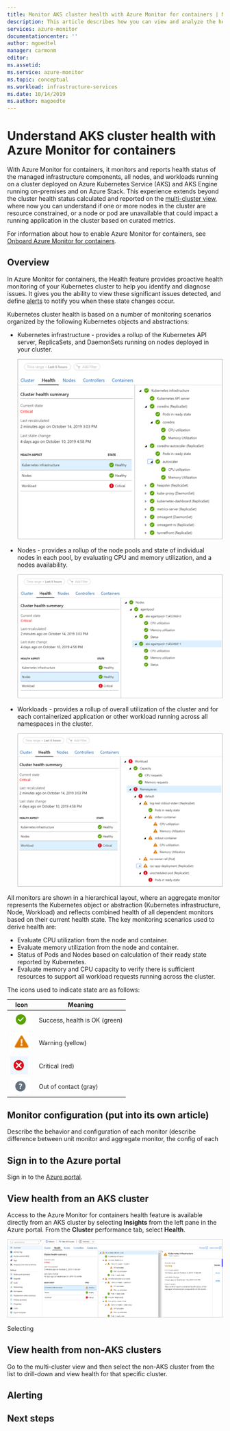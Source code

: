 ```yaml
---
title: Monitor AKS cluster health with Azure Monitor for containers | Microsoft Docs
description: This article describes how you can view and analyze the health of your AKS clusters with Azure Monitor for containers.
services: azure-monitor
documentationcenter: ''
author: mgoedtel
manager: carmonm
editor: 
ms.assetid: 
ms.service: azure-monitor
ms.topic: conceptual
ms.workload: infrastructure-services
ms.date: 10/14/2019
ms.author: magoedte
---
```


# Understand AKS cluster health with Azure Monitor for containers

With Azure Monitor for containers, it monitors and reports health status of the managed infrastructure components, all nodes, and workloads running on a cluster deployed on Azure Kubernetes Service (AKS) and AKS Engine running on-premises and on Azure Stack. This experience extends beyond the cluster health status calculated and reported on the [multi-cluster view](container-insights-analyze.md#multi-cluster-view-from-azure-monitor), where now you can understand if one or more nodes in the cluster are resource constrained, or a node or pod are unavailable that could impact a running application in the cluster based on curated metrics. 

For information about how to enable Azure Monitor for containers, see [Onboard Azure Monitor for containers](container-insights-onboard.md).

## Overview

In Azure Monitor for containers, the Health feature provides proactive health monitoring of your Kubernetes cluster to help you identify and diagnose issues. It gives you the ability to view these significant issues detected, and define [alerts](../platform/alerts-unified-log.md) to notify you when these state changes occur. 

Kubernetes cluster health is based on a number of monitoring scenarios organized by the following Kubernetes objects and abstractions:

- Kubernetes infrastructure - provides a rollup of the Kubernetes API server, ReplicaSets, and DaemonSets running on nodes deployed in your cluster.

    ![Kubernetes infrastructure health rollup view](./media/container-insights-health/health-view-kube-infra-01.png)

- Nodes - provides a rollup of the node pools and state of individual nodes in each pool, by evaluating CPU and memory utilization, and a nodes availability.

    ![Nodes health rollup view](./media/container-insights-health/health-view-nodes-01.png)

- Workloads - provides a rollup of overall utilization of the cluster and for each containerized application or other workload running across all namespaces in the cluster.

    ![Workloads health rollup view](./media/container-insights-health/health-view-workloads-01.png)

All monitors are shown in a hierarchical layout, where an aggregate monitor represents the Kubernetes object or abstraction (Kubernetes infrastructure, Node, Workload) and reflects combined health of all dependent monitors based on their current health state. The key monitoring scenarios used to derive health are:

* Evaluate CPU utilization from the node and container.
* Evaluate memory utilization from the node and container.
* Status of Pods and Nodes based on calculation of their ready state reported by Kubernetes.
* Evaluate memory and CPU capacity to verify there is sufficient resources to support all workload requests running across the cluster. 

The icons used to indicate state are as follows:

|Icon|Meaning|  
|--------|-----------|  
|![Green check icon indicates healthy](./media/container-insights-health/healthyicon.png)|Success, health is OK (green)|  
|![Yellow triangle and exclamation mark is warning](./media/container-insights-health/warningicon.png)|Warning (yellow)|  
|![Red button with white X indicates critical state](./media/container-insights-health/criticalicon.png)|Critical (red)|  
|![Grayed-out icon](./media/container-insights-health/grayicon.png)|Out of contact (gray)|  




## Monitor configuration (put into its own article)

Describe the behavior and configuration of each monitor (describe difference between unit monitor and aggregate monitor, the config of each

## Sign in to the Azure portal

Sign in to the [Azure portal](https://portal.azure.com). 

## View health from an AKS cluster

Access to the Azure Monitor for containers health feature is available directly from an AKS cluster by selecting **Insights** from the left pane in the Azure portal. From the **Cluster** performance tab, select **Health**.  

![Azure Monitor health dashboard example](./media/container-insights-health/health-view-01.png)



Selecting 

## View health from non-AKS clusters

Go to the multi-cluster view and then select the non-AKS cluster from the list to drill-down and view health for that specific cluster.

## Alerting

## Next steps